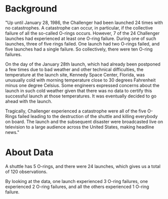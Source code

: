 # Background

"Up until January 28, 1986, the Challenger had been launched 24 times with no catastrophes. A catastrophe can occur, in particular, if the collective failure of all the so-called O-rings occurs. However, 7 of the 24 Challenger launches had experienced at least one O-ring failure. During one of such launches, three of five rings failed. One launch had two O-rings failed, and five launches had a single failure. So collectively, there were ten O-ring failures.

On the day of the January 28th launch, which had already been postponed a few times due to bad weather and other technical difficulties, the temperature at the launch site, Kennedy Space Center, Florida, was unusually cold with morning temperature close to 30 degrees Fahrenheit minus one degree Celsius. Some engineers expressed concerns about the launch in such cold weather given that there was no data to certify this successful launch at those temperatures. It was eventually decided to go ahead with the launch.

Tragically, Challenger experienced a catastrophe were all of the five O-Rings failed leading to the destruction of the shuttle and killing everybody on board. The launch and the subsequent disaster were broadcasted live on television to a large audience across the United States, making headline news."


# About Data

A shuttle has 5 O-rings, and there were 24 launches, which gives us a total of 120 observations.

By looking at the data, one launch experienced 3 O-ring failures, one experienced 2 O-ring failures, and all the others experienced 1 O-ring failure.
